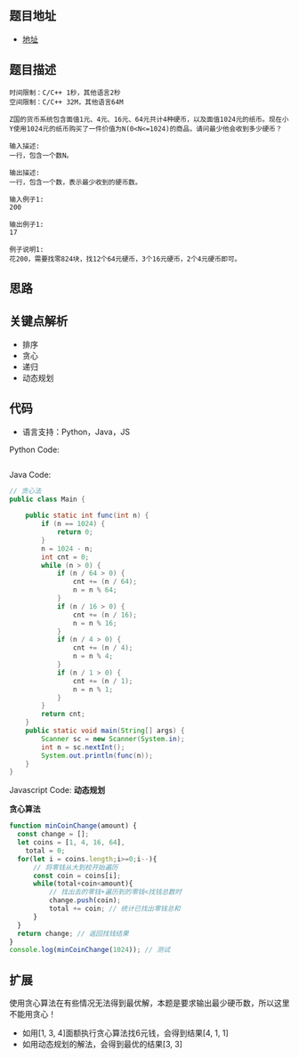 ## 题目地址

- [地址](https://www.nowcoder.com/question/next?pid=16516564&qid=362294&tid=32189245)

## 题目描述

```
时间限制：C/C++ 1秒，其他语言2秒
空间限制：C/C++ 32M，其他语言64M

Z国的货币系统包含面值1元、4元、16元、64元共计4种硬币，以及面值1024元的纸币。现在小Y使用1024元的纸币购买了一件价值为N(0<N<=1024)的商品，请问最少他会收到多少硬币？

输入描述:
一行，包含一个数N。

输出描述:
一行，包含一个数，表示最少收到的硬币数。

输入例子1:
200

输出例子1:
17

例子说明1:
花200，需要找零824块，找12个64元硬币，3个16元硬币，2个4元硬币即可。
```

## 思路

## 关键点解析

- 排序
- 贪心
- 递归
- 动态规划

## 代码

- 语言支持：Python，Java，JS

Python Code:

```python

```

Java Code:

```java
// 贪心法
public class Main {
 
    public static int func(int n) {
        if (n == 1024) {
            return 0;
        }
        n = 1024 - n;
        int cnt = 0;
        while (n > 0) {
            if (n / 64 > 0) {
                cnt += (n / 64);
                n = n % 64;
            }
            if (n / 16 > 0) {
                cnt += (n / 16);
                n = n % 16;
            }
            if (n / 4 > 0) {
                cnt += (n / 4);
                n = n % 4;
            }
            if (n / 1 > 0) {
                cnt += (n / 1);
                n = n % 1;
            }
        }
        return cnt;
    }
    public static void main(String[] args) {
        Scanner sc = new Scanner(System.in);
        int n = sc.nextInt();
        System.out.println(func(n));
    }
}
```

Javascript Code:
**动态规划**


**贪心算法**
```js
function minCoinChange(amount) {
  const change = [];
  let coins = [1, 4, 16, 64],
    total = 0;
  for(let i = coins.length;i>=0;i--){
      // 将零钱从大到校开始遍历
      const coin = coins[i];
      while(total+coin<amount){
          // 找出去的零钱+遍历到的零钱<找钱总数时
          change.push(coin);
          total += coin; // 统计已找出零钱总和
      }
  }
  return change; // 返回找钱结果
}
console.log(minCoinChange(1024)); // 测试
```

## 扩展

使用贪心算法在有些情况无法得到最优解，本题是要求输出最少硬币数，所以这里不能用贪心！
- 如用[1, 3, 4]面额执行贪心算法找6元钱，会得到结果[4, 1, 1]
- 如用动态规划的解法，会得到最优的结果[3, 3]
